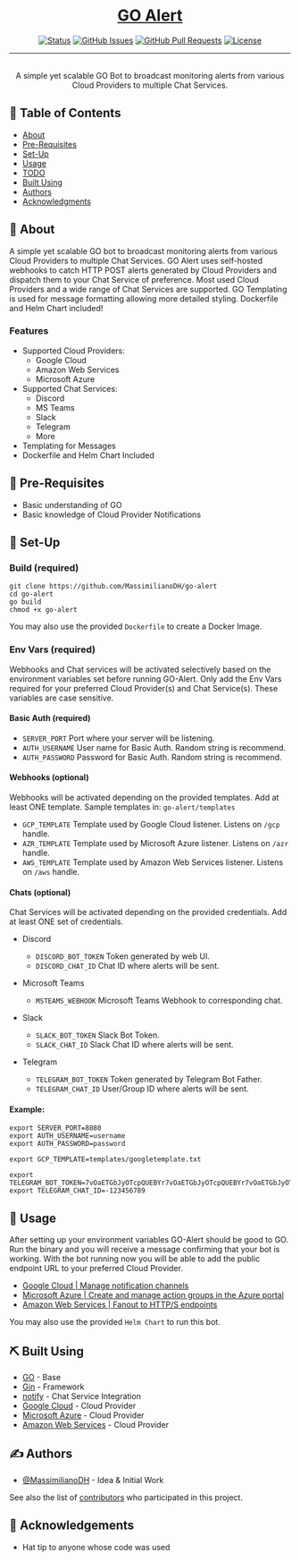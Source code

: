<p align="center">
  <a href="" rel="noopener">
</p>

<h1 align="center">GO Alert</h1>

<div align="center">

  [![Status](https://img.shields.io/badge/status-active-success.svg)]() 
  [![GitHub Issues](https://img.shields.io/github/issues/MassimilianoDH/go-alert.svg)](https://github.com/MassimilianoDH/go-alert/issues)
  [![GitHub Pull Requests](https://img.shields.io/github/issues-pr/MassimilianoDH/go-alert.svg)](https://github.com/MassimilianoDH/go-alert/issues)
  [![License](https://img.shields.io/badge/license-MIT-blue.svg)](/LICENSE)

</div>

---

<p align="center"> 
    <br> A simple yet scalable GO Bot to broadcast monitoring alerts from various Cloud Providers to multiple Chat Services.
</p>

## 📝 Table of Contents
- [About](#about)
- [Pre-Requisites](#prerequisites)
- [Set-Up](#setup)
- [Usage](#usage)
- [TODO](../master/TODO.md)
- [Built Using](#built_using)
- [Authors](#authors)
- [Acknowledgments](#acknowledgement)

## 🧐 About <a name = "about"></a>
A simple yet scalable GO bot to broadcast monitoring alerts from various Cloud Providers to multiple Chat Services. GO Alert uses self-hosted webhooks to catch HTTP POST alerts generated by Cloud Providers and dispatch them to your Chat Service of preference. Most used Cloud Providers and a wide range of Chat Services are supported. GO Templating is used for message formatting allowing more detailed styling. Dockerfile and Helm Chart included!

### Features <a name = "features"></a>
- Supported Cloud Providers:
  - Google Cloud
  - Amazon Web Services
  - Microsoft Azure
- Supported Chat Services:
  - Discord
  - MS Teams
  - Slack
  - Telegram
  - More
- Templating for Messages
- Dockerfile and Helm Chart Included

## 🏁 Pre-Requisites <a name = "prerequisites"></a>
- Basic understanding of GO
- Basic knowledge of Cloud Provider Notifications

## 🚀 Set-Up <a name = "setup"></a>

### Build (required) <a name = "build"></a>
 
```
git clone https://github.com/MassimilianoDH/go-alert
cd go-alert
go build
chmod +x go-alert
```

You may also use the provided `Dockerfile` to create a Docker Image.

### Env Vars (required) <a name = "envvars"></a>

Webhooks and Chat services will be activated selectively based on the environment variables set before running GO-Alert. Only add the Env Vars required for your preferred Cloud Provider(s) and Chat Service(s). These variables are case sensitive.

#### Basic Auth (required)

- `SERVER_PORT` Port where your server will be listening.
- `AUTH_USERNAME` User name for Basic Auth. Random string is recommend.
- `AUTH_PASSWORD` Password for Basic Auth. Random string is recommend.

#### Webhooks (optional)

Webhooks will be activated depending on the provided templates. Add at least ONE template. Sample templates in: `go-alert/templates`

- `GCP_TEMPLATE` Template used by Google Cloud listener. Listens on `/gcp` handle.
- `AZR_TEMPLATE` Template used by Microsoft Azure listener. Listens on `/azr` handle.
- `AWS_TEMPLATE` Template used by Amazon Web Services listener. Listens on `/aws` handle.

#### Chats (optional)

Chat Services will be activated depending on the provided credentials. Add at least ONE set of credentials.

- Discord
  - `DISCORD_BOT_TOKEN` Token generated by web UI.
  - `DISCORD_CHAT_ID` Chat ID where alerts will be sent.

- Microsoft Teams
  - `MSTEAMS_WEBHOOK` Microsoft Teams Webhook to corresponding chat.

- Slack
  - `SLACK_BOT_TOKEN` Slack Bot Token.
  - `SLACK_CHAT_ID` Slack Chat ID where alerts will be sent.

- Telegram
  - `TELEGRAM_BOT_TOKEN` Token generated by Telegram Bot Father.
  - `TELEGRAM_CHAT_ID` User/Group ID where alerts will be sent.

#### Example:

```
export SERVER_PORT=8080
export AUTH_USERNAME=username
export AUTH_PASSWORD=password

export GCP_TEMPLATE=templates/googletemplate.txt

export TELEGRAM_BOT_TOKEN=7vOaETGbJyOTcpQUEBYr7vOaETGbJyOTcpQUEBYr7vOaETGbJyOTcpQUEBYr
export TELEGRAM_CHAT_ID=-123456789
```

## 🎈 Usage <a name="usage"></a>

After setting up your environment variables GO-Alert should be good to GO. Run the binary and you will receive a message confirming that your bot is working. With the bot running now you will be able to add the public endpoint URL to your preferred Cloud Provider.

- [Google Cloud | Manage notification channels](https://cloud.google.com/monitoring/support/notification-options#webhooks)
- [Microsoft Azure | Create and manage action groups in the Azure portal](https://docs.microsoft.com/en-us/azure/azure-monitor/alerts/action-groups#secure-webhook)
- [Amazon Web Services | Fanout to HTTP/S endpoints](https://docs.aws.amazon.com/sns/latest/dg/sns-http-https-endpoint-as-subscriber.html)

You may also use the provided `Helm Chart` to run this bot.

## ⛏️ Built Using <a name = "built_using"></a>
- [GO](https://GO.dev/) - Base
- [Gin](https://github.com/gin-GOnic/gin) - Framework
- [notify](https://github.com/nikoksr/notify) - Chat Service Integration
- [Google Cloud](https://cloud.google.com/) - Cloud Provider
- [Microsoft Azure](https://azure.microsoft.com/en-us/) - Cloud Provider
- [Amazon Web Services](https://aws.amazon.com/) - Cloud Provider

## ✍️ Authors <a name = "authors"></a>
- [@MassimilianoDH](https://github.com/MassimilianoDH) - Idea & Initial Work

See also the list of [contributors](https://github.com/MassimilianoDH/GO-alert/contributors) who participated in this project.

## 🎉 Acknowledgements <a name = "acknowledgement"></a>
- Hat tip to anyone whose code was used
